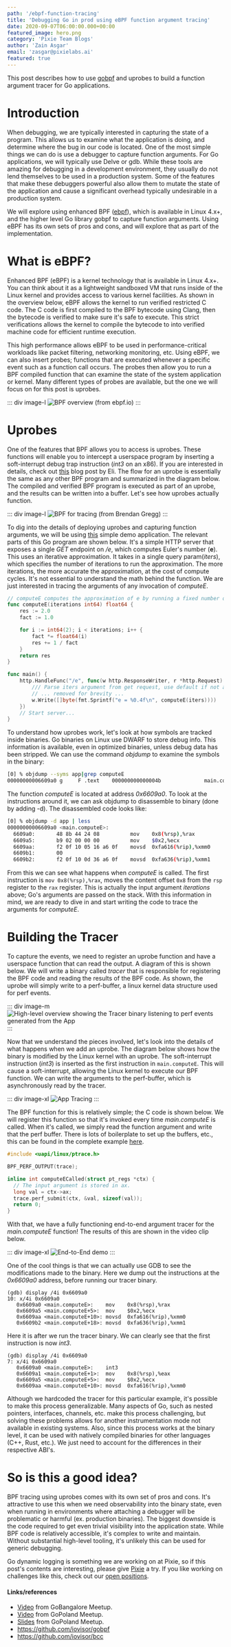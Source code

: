 ```yaml
---
path: '/ebpf-function-tracing'
title: 'Debugging Go in prod using eBPF function argument tracing'
date: 2020-09-07T06:00:00.000+00:00
featured_image: hero.png
category: 'Pixie Team Blogs'
author: 'Zain Asgar'
email: 'zasgar@pixielabs.ai'
featured: true
---
```


This post describes how to use [gobpf](https://github.com/iovisor/gobpf) and uprobes to build a function argument tracer for Go applications.

# Introduction

When debugging, we are typically interested in capturing the state of a program. This allows us to examine what the application is doing, and determine where the bug in our code is located. One of the
most simple things we can do is use a debugger to capture function arguments. For Go applications, we will typically use Delve or gdb. While these tools are amazing for debugging in a development environment, they usually do not lend themselves to be used in a production system. Some of the features that make these debuggers powerful also allow them to mutate the state of the application and
cause a significant overhead typically undesirable in a production system.

We will explore using enhanced BPF ([ebpf](https://ebpf.io)), which is available in Linux 4.x+, and the higher level Go library gobpf to capture function arguments. Using eBPF has its own sets of pros and cons, and will explore that as part of the implementation.

# What is eBPF?

Enhanced BPF (eBPF) is a kernel technology that is available in Linux 4.x+. You can think about it as a lightweight sandboxed VM that runs inside of the Linux kernel and provides access to various kernel facilities. As shown in the overview below, eBPF allows the kernel to run verified restricted C code. The C code is first compiled to the BPF bytecode using Clang, then the bytecode is verified to make sure it's safe to execute. This strict verifications allows the kernel to compile the bytecode to into verified machine code for efficient runtime execution.

This high performance allows eBPF to be used in performance-critical workloads like packet filtering, networking monitoring, etc. Using eBPF, we can also insert probes; functions that are executed whenever a specific event such as a function call occurs. The probes then allow you to run a BPF compiled function that can examine the state of the system application or kernel. Many different types of probes are available, but the one we will focus on for this post is uprobes.

::: div image-l
![BPF overview (from ebpf.io)](./bpf-overview.png)
:::


# Uprobes

One of the features that BPF allows you to access is uprobes. These functions will enable you to intercept a userspace program by inserting a soft-interrupt debug trap instruction (_int3_ on an x86). If you are interested in details, check out [this](https://eli.thegreenplace.net/2011/01/27/how-debuggers-work-part-2-breakpoints) blog post by Eli. The flow for an uprobe is essentially the same as any other BPF program and summarized in the diagram below. The compiled and verified BPF program is executed as part of an uprobe, and the results can be written into a buffer. Let's see how uprobes actually function.



::: div image-l
![BPF for tracing (from Brendan Gregg)](./bpf-tracing.jpg)
:::

To dig into the details of deploying uprobes and capturing function arguments, we will be using [this](https://github.com/pixie-labs/pixie/blob/main/demos/simple-gotracing/app.go) simple demo application. The relevant parts of this Go program are shown below. It's a simple HTTP server that exposes a single _GET_ endpoint on _/e_, which computes Euler's number (__e__). This uses an iterative approximation. It takes in a single query param(_iters_), which specifies the number of iterations to run the approximation. The more iterations, the more accurate the approximation, at the cost of compute cycles. It's not essential to understand the math behind the function. We are just interested in tracing the arguments of any invocation of _computeE_.

```go
// computeE computes the approximation of e by running a fixed number of iterations.
func computeE(iterations int64) float64 {
	res := 2.0
	fact := 1.0

	for i := int64(2); i < iterations; i++ {
		fact *= float64(i)
		res += 1 / fact
	}
	return res
}

func main() {
	http.HandleFunc("/e", func(w http.ResponseWriter, r *http.Request) {
        /// Parse iters argument from get request, use default if not available.
        // ... removed for brevity ...
		w.Write([]byte(fmt.Sprintf("e = %0.4f\n", computeE(iters))))
	})
    // Start server...
}
```
To understand how uprobes work, let's look at how symbols are tracked inside binaries. Go binaries on Linux use DWARF to store debug info. This information is available, even in optimized binaries, unless debug data has been stripped. We can use the command _objdump_ to examine the symbols in the binary:

```bash
[0] % objdump --syms app|grep computeE
00000000006609a0 g     F .text    000000000000004b              main.computeE
```

The function _computeE_ is located at address _0x6609a0_. To look at the instructions around it, we can ask objdump to disassemble to binary (done by adding -d). The disassembled code looks like:

```bash
[0] % objdump -d app | less
00000000006609a0 <main.computeE>:
  6609a0:       48 8b 44 24 08          mov    0x8(%rsp),%rax
  6609a5:       b9 02 00 00 00          mov    $0x2,%ecx
  6609aa:       f2 0f 10 05 16 a6 0f    movsd  0xfa616(%rip),%xmm0
  6609b1:       00
  6609b2:       f2 0f 10 0d 36 a6 0f    movsd  0xfa636(%rip),%xmm1
```

From this we can see what happens when _computeE_ is called. The first instruction is `mov 0x8(%rsp),%rax`, moves the content offset `0x8` from the `rsp` register to the `rax` register. This is actually the input argument _iterations_ above; Go's arguments are passed on the stack. With this information in mind, we are ready to dive in and start writing the code to trace the arguments for _computeE_.

# Building the Tracer

To capture the events, we need to register an uprobe function and have a userspace function that can read the output. A diagram of this is shown below. We will write a binary called _tracer_ that is responsible for registering the BPF code and reading the results of the BPF code. As shown, the uprobe will simply write to a perf-buffer, a linux kernel data structure used for perf events.

::: div image-m
![High-level overview showing the Tracer binary listening to perf events generated from the App](./app-tracer.svg)
:::

Now that we understand the pieces involved, let's look into the details of what happens when we add an uprobe. The diagram below shows how the binary is modified by the Linux kernel with an uprobe. The soft-interrupt instruction (_int3_) is inserted as the first instruction in `main.computeE`. This will cause a soft-interrupt, allowing the Linux kernel to execute our BPF function. We can write the arguments to the perf-buffer, which is asynchronously read by the tracer.

::: div image-xl
![App Tracing](./app-trace.svg)
:::

The BPF function for this is relatively simple; the C code is shown below. We will register this function so that it's invoked every time _main.computeE_ is called. When it's called, we simply read the function argument and write that the perf buffer. There is lots of boilerplate to set up the buffers, etc., this can be found in the complete example [here](https://github.com/pixie-labs/pixie/blob/main/demos/simple-gotracing/tracer/tracer.go).

```c
#include <uapi/linux/ptrace.h>

BPF_PERF_OUTPUT(trace);

inline int computeECalled(struct pt_regs *ctx) {
  // The input argument is stored in ax.
  long val = ctx->ax;
  trace.perf_submit(ctx, &val, sizeof(val));
  return 0;
}
```

With that, we have a fully functioning end-to-end argument tracer for the _main.computeE_ function! The results of this are shown in the video clip below.

::: div image-xl
![End-to-End demo](./e2e-demo.gif)
:::

One of the cool things is that we can actually use GDB to see the modifications made to the binary. Here we dump out the instructions at the _0x6609a0_ address, before running our tracer binary.

```
(gdb) display /4i 0x6609a0
10: x/4i 0x6609a0
   0x6609a0 <main.computeE>:    mov    0x8(%rsp),%rax
   0x6609a5 <main.computeE+5>:  mov    $0x2,%ecx
   0x6609aa <main.computeE+10>: movsd  0xfa616(%rip),%xmm0
   0x6609b2 <main.computeE+18>: movsd  0xfa636(%rip),%xmm1
```

Here it is after we run the tracer binary. We can clearly see that the first instruction is now _int3_.

```
(gdb) display /4i 0x6609a0
7: x/4i 0x6609a0
   0x6609a0 <main.computeE>:    int3
   0x6609a1 <main.computeE+1>:  mov    0x8(%rsp),%eax
   0x6609a5 <main.computeE+5>:  mov    $0x2,%ecx
   0x6609aa <main.computeE+10>: movsd  0xfa616(%rip),%xmm0
```

Although we hardcoded the tracer for this particular example, it's possible to make this process generalizable. Many aspects of Go, such as nested pointers, interfaces, channels, etc. make this process challenging, but solving these problems allows for another instrumentation mode not available in existing systems. Also, since this process works at the binary level, it can be used with natively compiled binaries for other languages (C++, Rust, etc.). We just need to account for the differences in their respective ABI's.

# So is this a good idea?

BPF tracing using uprobes comes with its own set of pros and cons. It's attractive to use this when we need observability into the binary state, even when running in environments where attaching a debugger will be problematic or harmful (ex. production binaries). The biggest downside is the code required to get even trivial visibility into the application state. While BPF code is relatively accessible, it's complex to write and maintain. Without substantial high-level tooling, it's unlikely this can be used for generic debugging.

Go dynamic logging is something we are working on at Pixie, so if this post's contents are interesting, please give [Pixie](https://pixielabs.ai) a try. If you like working on challenges like this, check out our [open positions](https://pixielabs.ai/career).


#### Links/references

* [Video](https://www.youtube.com/watch?v=0mxUU_--dDM&feature=youtu.be) from GoBangalore Meetup.
* [Video](https://www.youtube.com/watch?v=SlcBq3xDc7I) from GoPoland Meetup.
* [Slides](https://www.slideshare.net/ZainAsgar/go-logging-using-ebpf) from GoPoland Meetup.
* https://github.com/iovisor/gobpf
* https://github.com/iovisor/bcc
